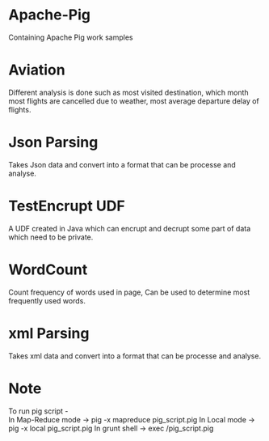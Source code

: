 # Apache-Pig
Containing Apache Pig work samples

# Aviation
Different analysis is done such as most visited destination, which month most flights are cancelled due to weather, most average departure delay of flights.

# Json Parsing
Takes Json data and convert into a format that can be processe and analyse.

# TestEncrupt UDF
A UDF created in Java which can encrupt and decrupt some part of data which need to be private.

# WordCount
Count frequency of words used in page, Can be used to determine most frequently used words.

# xml Parsing
Takes xml data and convert into a format that can be processe and analyse.


# Note
To run pig script - </br>
   In Map-Reduce mode ->   pig -x mapreduce pig_script.pig 
   In Local mode      ->   pig -x local pig_script.pig
   In grunt shell     ->   exec /pig_script.pig





